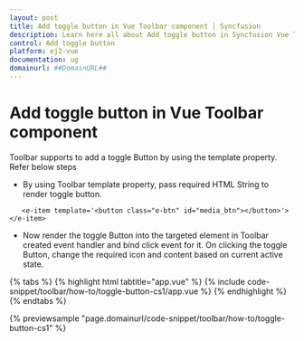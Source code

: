 ```yaml
---
layout: post
title: Add toggle button in Vue Toolbar component | Syncfusion
description: Learn here all about Add toggle button in Syncfusion Vue Toolbar component of Syncfusion Essential JS 2 and more.
control: Add toggle button 
platform: ej2-vue
documentation: ug
domainurl: ##DomainURL##
---
```


# Add toggle button in Vue Toolbar component

Toolbar supports to add a toggle Button by using the template property. Refer below steps

* By using Toolbar template property, pass required HTML String to render toggle button.

```
   <e-item template='<button class="e-btn" id="media_btn"></button>'></e-item>
```

* Now render the toggle Button into the targeted element in Toolbar created event handler and bind click event for it. On clicking the
toggle Button, change the required icon and content based on current active state.

{% tabs %}
{% highlight html tabtitle="app.vue" %}
{% include code-snippet/toolbar/how-to/toggle-button-cs1/app.vue %}
{% endhighlight %}
{% endtabs %}
        
{% previewsample "page.domainurl/code-snippet/toolbar/how-to/toggle-button-cs1" %}